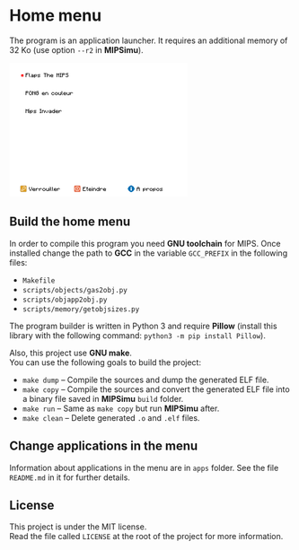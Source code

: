 # Home menu

The program is an application launcher. It requires an additional memory of
32 Ko (use option `--r2` in **MIPSimu**).

![](preview.gif)



## Build the home menu

In order to compile this program you need **GNU toolchain** for MIPS. Once
installed change the path to **GCC** in the variable `GCC_PREFIX` in the following
files:

- `Makefile`
- `scripts/objects/gas2obj.py`
- `scripts/objapp2obj.py`
- `scripts/memory/getobjsizes.py`

The program builder is written in Python 3 and require **Pillow** (install this
library with the following command: `python3 -m pip install Pillow`).

Also, this project use **GNU make**.  
You can use the following goals to build the project:

- `make dump` –  Compile the sources and dump the generated ELF file.
- `make copy` – Compile the sources and convert the generated ELF file into a
                binary file saved in **MIPSimu** `build` folder.
- `make run` – Same as `make copy` but run **MIPSimu** after.
- `make clean` – Delete generated `.o` and `.elf` files.



## Change applications in the menu

Information about applications in the menu are in `apps` folder. See the file
`README.md` in it for further details.



## License

This project is under the MIT license.  
Read the file called `LICENSE` at the root of the project for more information.
